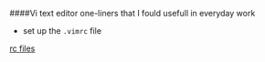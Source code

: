 ####Vi text editor one-liners that I fould usefull in everyday work 

- set up the `.vimrc` file 

[rc files](https://github.com/bkocis/linux_rc-s/blob/master/vimrc/)
